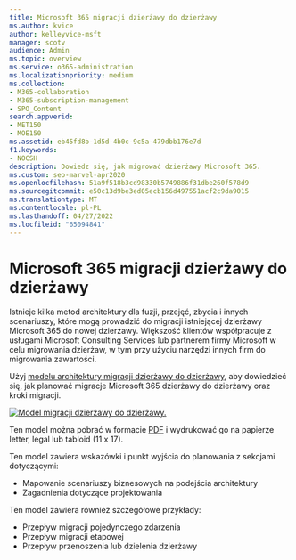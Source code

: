 ```yaml
---
title: Microsoft 365 migracji dzierżawy do dzierżawy
ms.author: kvice
author: kelleyvice-msft
manager: scotv
audience: Admin
ms.topic: overview
ms.service: o365-administration
ms.localizationpriority: medium
ms.collection:
- M365-collaboration
- M365-subscription-management
- SPO_Content
search.appverid:
- MET150
- MOE150
ms.assetid: eb45fd8b-1d5d-4b0c-9c5a-479dbb176e7d
f1.keywords:
- NOCSH
description: Dowiedz się, jak migrować dzierżawy Microsoft 365.
ms.custom: seo-marvel-apr2020
ms.openlocfilehash: 51a9f518b3cd98330b5749886f31dbe260f578d9
ms.sourcegitcommit: e50c13d9be3ed05ecb156d497551acf2c9da9015
ms.translationtype: MT
ms.contentlocale: pl-PL
ms.lasthandoff: 04/27/2022
ms.locfileid: "65094841"
---
```

# <a name="microsoft-365-tenant-to-tenant-migrations"></a>Microsoft 365 migracji dzierżawy do dzierżawy

Istnieje kilka metod architektury dla fuzji, przejęć, zbycia i innych scenariuszy, które mogą prowadzić do migracji istniejącej dzierżawy Microsoft 365 do nowej dzierżawy. Większość klientów współpracuje z usługami Microsoft Consulting Services lub partnerem firmy Microsoft w celu migrowania dzierżaw, w tym przy użyciu narzędzi innych firm do migrowania zawartości. 

Użyj [modelu architektury migracji dzierżawy do dzierżawy](https://download.microsoft.com/download/b/a/1/ba19dfe7-96e2-4983-8783-4dcff9cebe7b/microsoft-365-tenant-to-tenant-migration.pdf), aby dowiedzieć się, jak planować migracje Microsoft 365 dzierżawy do dzierżawy oraz kroki migracji.

[![Model migracji dzierżawy do dzierżawy.](../media/solutions-architecture-center/msft-tenant-to-tenant-migration-thumb.png)](https://download.microsoft.com/download/b/a/1/ba19dfe7-96e2-4983-8783-4dcff9cebe7b/microsoft-365-tenant-to-tenant-migration.pdf) 

Ten model można pobrać w formacie [PDF](https://download.microsoft.com/download/b/a/1/ba19dfe7-96e2-4983-8783-4dcff9cebe7b/microsoft-365-tenant-to-tenant-migration.pdf) i wydrukować go na papierze letter, legal lub tabloid (11 x 17).

Ten model zawiera wskazówki i punkt wyjścia do planowania z sekcjami dotyczącymi:

- Mapowanie scenariuszy biznesowych na podejścia architektury
- Zagadnienia dotyczące projektowania

Ten model zawiera również szczegółowe przykłady:

- Przepływ migracji pojedynczego zdarzenia
- Przepływ migracji etapowej
- Przepływ przenoszenia lub dzielenia dzierżawy
